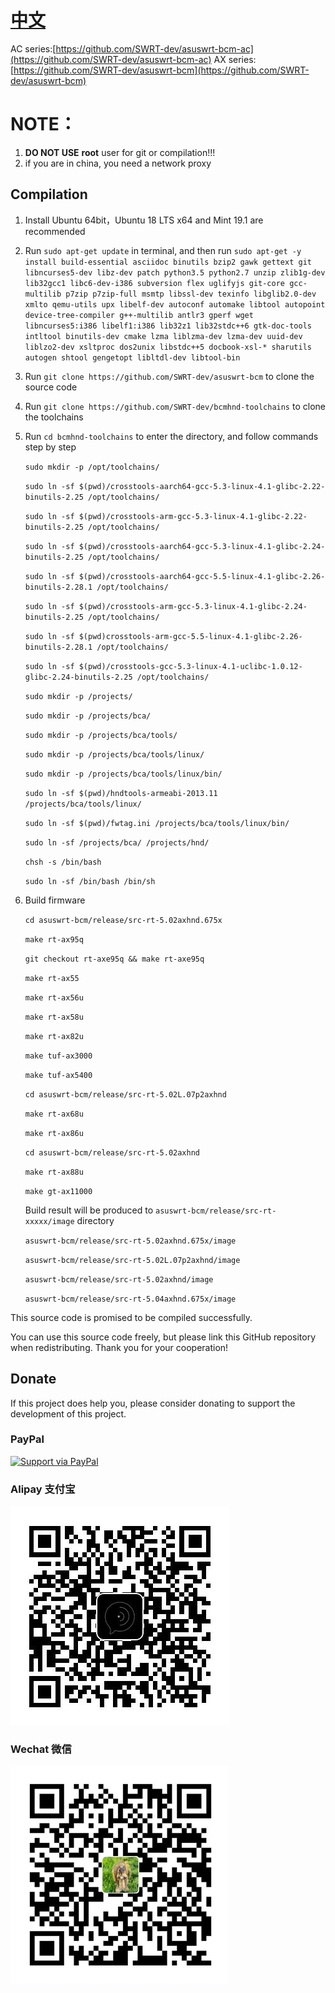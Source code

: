 [中文](README.md)
=======

AC series:[https://github.com/SWRT-dev/asuswrt-bcm-ac](https://github.com/SWRT-dev/asuswrt-bcm-ac)
AX series:[https://github.com/SWRT-dev/asuswrt-bcm](https://github.com/SWRT-dev/asuswrt-bcm)

NOTE：
=
1. **DO NOT USE** **root** user for git or compilation!!!
2. if you are in china, you need a network proxy

## Compilation

1. Install Ubuntu 64bit，Ubuntu 18 LTS x64 and Mint 19.1 are recommended

2. Run `sudo apt-get update` in terminal, and then run
`
sudo apt-get -y install build-essential asciidoc binutils bzip2 gawk gettext git libncurses5-dev libz-dev patch python3.5 python2.7 unzip zlib1g-dev lib32gcc1 libc6-dev-i386 subversion flex uglifyjs git-core gcc-multilib p7zip p7zip-full msmtp libssl-dev texinfo libglib2.0-dev xmlto qemu-utils upx libelf-dev autoconf automake libtool autopoint device-tree-compiler g++-multilib antlr3 gperf wget libncurses5:i386 libelf1:i386 lib32z1 lib32stdc++6 gtk-doc-tools intltool binutils-dev cmake lzma liblzma-dev lzma-dev uuid-dev liblzo2-dev xsltproc dos2unix libstdc++5 docbook-xsl-* sharutils autogen shtool gengetopt libltdl-dev libtool-bin
`

3. Run `git clone https://github.com/SWRT-dev/asuswrt-bcm` to clone the source code 

4. Run `git clone https://github.com/SWRT-dev/bcmhnd-toolchains` to clone the toolchains

5. Run `cd bcmhnd-toolchains` to enter the directory, and follow commands step by step 

    `sudo mkdir -p /opt/toolchains/`

    `sudo ln -sf $(pwd)/crosstools-aarch64-gcc-5.3-linux-4.1-glibc-2.22-binutils-2.25 /opt/toolchains/`

    `sudo ln -sf $(pwd)/crosstools-arm-gcc-5.3-linux-4.1-glibc-2.22-binutils-2.25 /opt/toolchains/`

    `sudo ln -sf $(pwd)/crosstools-aarch64-gcc-5.3-linux-4.1-glibc-2.24-binutils-2.25 /opt/toolchains/`
    
    `sudo ln -sf $(pwd)/crosstools-aarch64-gcc-5.5-linux-4.1-glibc-2.26-binutils-2.28.1 /opt/toolchains/`
    
    `sudo ln -sf $(pwd)/crosstools-arm-gcc-5.3-linux-4.1-glibc-2.24-binutils-2.25 /opt/toolchains/`
    
    `sudo ln -sf $(pwd)crosstools-arm-gcc-5.5-linux-4.1-glibc-2.26-binutils-2.28.1 /opt/toolchains/`
    
    `sudo ln -sf $(pwd)/crosstools-gcc-5.3-linux-4.1-uclibc-1.0.12-glibc-2.24-binutils-2.25 /opt/toolchains/`
    
    `sudo mkdir -p /projects/`
    
    `sudo mkdir -p /projects/bca/`
    
    `sudo mkdir -p /projects/bca/tools/`
    
    `sudo mkdir -p /projects/bca/tools/linux/`
    
    `sudo mkdir -p /projects/bca/tools/linux/bin/`
    
    `sudo ln -sf $(pwd)/hndtools-armeabi-2013.11 /projects/bca/tools/linux/`
    
    `sudo ln -sf $(pwd)/fwtag.ini /projects/bca/tools/linux/bin/`
    
    `sudo ln -sf /projects/bca/ /projects/hnd/`

    `chsh -s /bin/bash`

    `sudo ln -sf /bin/bash /bin/sh`

6. Build firmware

	`cd asuswrt-bcm/release/src-rt-5.02axhnd.675x` 

	`make rt-ax95q`

	`git checkout rt-axe95q && make rt-axe95q`

	`make rt-ax55`

	`make rt-ax56u`

	`make rt-ax58u`

	`make rt-ax82u`

	`make tuf-ax3000`

	`make tuf-ax5400`

	`cd asuswrt-bcm/release/src-rt-5.02L.07p2axhnd` 

	`make rt-ax68u`

	`make rt-ax86u`

	`cd asuswrt-bcm/release/src-rt-5.02axhnd` 

	`make rt-ax88u`

	`make gt-ax11000`

	Build result will be produced to `asuswrt-bcm/release/src-rt-xxxxx/image` directory

	`asuswrt-bcm/release/src-rt-5.02axhnd.675x/image`

	`asuswrt-bcm/release/src-rt-5.02L.07p2axhnd/image`

	`asuswrt-bcm/release/src-rt-5.02axhnd/image`

	`asuswrt-bcm/release/src-rt-5.04axhnd.675x/image`

This source code is promised to be compiled successfully.

You can use this source code freely, but please link this GitHub repository when redistributing. Thank you for your cooperation!

## Donate

If this project does help you, please consider donating to support the development of this project.

### PayPal

[![Support via PayPal](https://cdn.rawgit.com/twolfson/paypal-github-button/1.0.0/dist/button.svg)](https://paypal.me/paldier9/)

### Alipay 支付宝

![alipay](doc/alipay_donate.jpg)

### Wechat 微信
  
![wechat](doc/wechat_donate.jpg)


